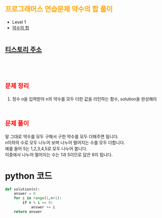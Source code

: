 # <span style="color:orange; font-size:17pt; font-weight:bold">프로그래머스 연습문제 약수의 합 풀이</span>
- Level 1
- [약수의 합](https://programmers.co.kr/learn/courses/30/lessons/12928)
<br><br>

## [티스토리 주소](https://hoho325.tistory.com/)
<br><br>

# <span style="color: red; font-size:15pt">문제 정리</span>
1. 정수 n을 입력받아 n의 약수를 모두 더한 값을 리턴하는 함수, solution을 완성해라
<br><br>

# <span style="color: red; font-size:15pt">문제 풀이</span>
말 그대로 약수를 모두 구해서 구한 약수를 모두 더해주면 됩니다.  
n이하의 수로 모두 나누어 보며 나누어 떨어지는 수를 모두 더합니다.  
예를 들어 5는 1,2,3,4,5로 모두 나누어 봅니다.  
이중에서 나누어 떨어지는 수는 1과 5이므로 답은 6이 됩니다.


# python 코드
```python
def solution(n):
    answer = 0
    for i in range(1,n+1):
        if n % i == 0:
            answer += i
    return answer
```